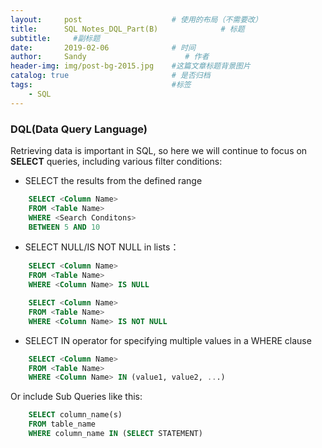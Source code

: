 ```yaml
---
layout:     post                    # 使用的布局（不需要改）
title:      SQL Notes_DQL_Part(B)              # 标题 
subtitle:     #副标题
date:       2019-02-06              # 时间
author:     Sandy                      # 作者
header-img: img/post-bg-2015.jpg    #这篇文章标题背景图片
catalog: true                       # 是否归档
tags:                               #标签
    - SQL
---
```


### DQL(Data Query Language) 
Retrieving data is important in SQL, so here we will continue to focus on **SELECT** queries, including various filter conditions:

- SELECT the results from the defined range
```sql
    SELECT <Column Name>
    FROM <Table Name>
    WHERE <Search Conditons>
    BETWEEN 5 AND 10
```

- SELECT NULL/IS NOT NULL in lists：
```sql
    SELECT <Column Name>
    FROM <Table Name>
    WHERE <Column Name> IS NULL
```
```sql
    SELECT <Column Name>
    FROM <Table Name>
    WHERE <Column Name> IS NOT NULL
```

- SELECT IN operator for specifying multiple values in a WHERE clause
```sql
    SELECT <Column Name>
    FROM <Table Name>
    WHERE <Column Name> IN (value1, value2, ...)
```
 Or include Sub Queries like this: 
```sql
    SELECT column_name(s)
    FROM table_name
    WHERE column_name IN (SELECT STATEMENT)
```

